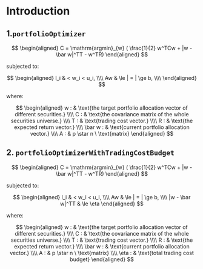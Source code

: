 # Introduction

## 1.``portfolioOptimizer``

$$
\begin{aligned}
	C = \mathrm{argmin}_{w} ( \frac{1}{2} w^TCw + |w - \bar w|^TT - w^TR)
\end{aligned}
$$

subjected to:
 
$$
\begin{aligned}
	l_i & < w_i < u_i, \\\\
	Aw & \le | = | \ge b, \\\\
\end{aligned}
$$

where:

$$
\begin{aligned}
	w : & \text{the target portfolio allocation vector of different securities.} \\\\
	C : & \text{the covariance matrix of the whole securities universe.} \\\\
	T : & \text{trading cost vector.} \\\\
	R : & \text{the expected return vector.} \\\\
	\bar w : & \text{current portfolio allocation vector.} \\\\
	A : & p \star n \ \text{matrix}
\end{aligned}
$$

## 2. `portfolioOptimizerWithTradingCostBudget`

$$
\begin{aligned}
	C = \mathrm{argmin}_{w} ( \frac{1}{2} w^TCw + |w - \bar w|^TT - w^TR)
\end{aligned}
$$

subjected to:
 
$$
\begin{aligned}
	l_i & < w_i < u_i, \\\\
	Aw & \le | = | \ge b, \\\\
	|w - \bar w|^TT  & \le \eta
\end{aligned}
$$

where:

$$
\begin{aligned}
	w : & \text{the target portfolio allocation vector of different securities.} \\\\
	C : & \text{the covariance matrix of the whole securities universe.} \\\\
	T : & \text{trading cost vector.} \\\\
	R : & \text{the expected return vector.} \\\\
	\bar w : & \text{current portfolio allocation vector.} \\\\
	A : & p \star n \ \text{matrix} \\\\
	\eta : & \text{total trading cost budget}
\end{aligned}
$$